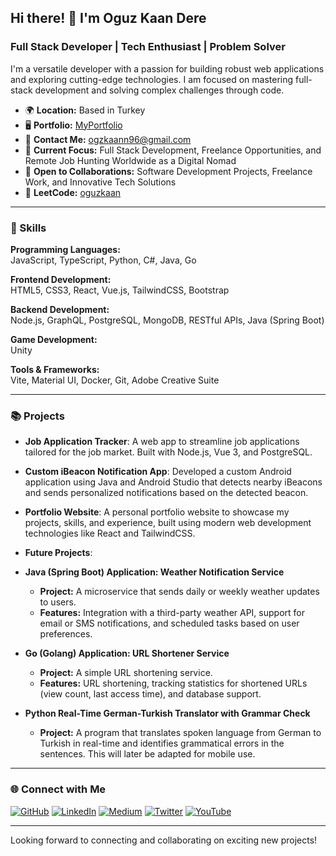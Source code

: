 ## Hi there! 👋 I'm Oguz Kaan Dere
### Full Stack Developer | Tech Enthusiast | Problem Solver

I'm a versatile developer with a passion for building robust web applications and exploring cutting-edge technologies. I am focused on mastering full-stack development and solving complex challenges through code.

- 🌍 **Location:** Based in Turkey  
- 🖥️ **Portfolio:** [MyPortfolio](https://oguzdere.vercel.app/)  
- 📧 **Contact Me:** [ogzkaann96@gmail.com](mailto:ogzkaann96@gmail.com)  
- 🎯 **Current Focus:** Full Stack Development, Freelance Opportunities, and Remote Job Hunting Worldwide as a Digital Nomad  
- 🤝 **Open to Collaborations:** Software Development Projects, Freelance Work, and Innovative Tech Solutions  
- 🧩 **LeetCode:** [oguzkaan](https://leetcode.com/oguzkaan/)

---

### 🚀 Skills

**Programming Languages:**  
JavaScript, TypeScript, Python, C#, Java, Go

**Frontend Development:**  
HTML5, CSS3, React, Vue.js, TailwindCSS, Bootstrap

**Backend Development:**  
Node.js, GraphQL, PostgreSQL, MongoDB, RESTful APIs, Java (Spring Boot)

**Game Development:**  
Unity

**Tools & Frameworks:**  
Vite, Material UI, Docker, Git, Adobe Creative Suite

---

### 📚 Projects

- **Job Application Tracker**: A web app to streamline job applications tailored for the job market. Built with Node.js, Vue 3, and PostgreSQL.
- **Custom iBeacon Notification App**: Developed a custom Android application using Java and Android Studio that detects nearby iBeacons and sends personalized notifications based on the detected beacon.
- **Portfolio Website**: A personal portfolio website to showcase my projects, skills, and experience, built using modern web development technologies like React and TailwindCSS.

- **Future Projects**:
- **Java (Spring Boot) Application: Weather Notification Service**  
  - **Project:** A microservice that sends daily or weekly weather updates to users.  
  - **Features:** Integration with a third-party weather API, support for email or SMS notifications, and scheduled tasks based on user preferences.  

- **Go (Golang) Application: URL Shortener Service**  
  - **Project:** A simple URL shortening service.  
  - **Features:** URL shortening, tracking statistics for shortened URLs (view count, last access time), and database support.  

- **Python Real-Time German-Turkish Translator with Grammar Check**  
  - **Project:** A program that translates spoken language from German to Turkish in real-time and identifies grammatical errors in the sentences. This will later be adapted for mobile use.  
---

### 🌐 Connect with Me

[![GitHub](https://raw.githubusercontent.com/danielcranney/readme-generator/main/public/icons/socials/github.svg)](https://www.github.com/ogzkaann) 
[![LinkedIn](https://raw.githubusercontent.com/danielcranney/readme-generator/main/public/icons/socials/linkedin.svg)](https://www.linkedin.com/in/oguz-kaan-dere) 
[![Medium](https://raw.githubusercontent.com/danielcranney/readme-generator/main/public/icons/socials/medium.svg)](http://www.medium.com/@ogzkaann) 
[![Twitter](https://raw.githubusercontent.com/danielcranney/readme-generator/main/public/icons/socials/twitter.svg)](https://www.twitter.com/oguzkdere) 
[![YouTube](https://raw.githubusercontent.com/danielcranney/readme-generator/main/public/icons/socials/youtube.svg)](https://www.youtube.com/c/oguz-kaan-dere)

---

Looking forward to connecting and collaborating on exciting new projects!
